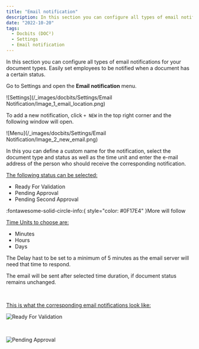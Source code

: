 ```yaml
---
title: "Email notification"
description: In this section you can configure all types of email notifications for your document types. Easily set employees to be notified when a document has a certain status
date: "2022-10-20"
tags:
  - Docbits (DOC²)
  - Settings
  - Email notification
---
```


In this section you can configure all types of email notifications for your document types. Easily set employees to be notified when a document has a certain status.

Go to Settings and open the **Email notification** menu.

![Settings](/_images/docbits/Settings/Email Notification/Image_1_email_location.png)

To add a new notification, click `+ NEW` in the top right corner and the following window will open.

![Menu](/_images/docbits/Settings/Email Notification/Image_2_new_email.png)

In this you can define a custom name for the notification, select the document type and status as well as the time unit and enter the e-mail address of the person who should receive the corresponding notification.

<ins>The following status can be selected:</ins>

* Ready For Validation
* Pending Approval
* Pending Second Approval

:fontawesome-solid-circle-info:{ style="color: #0F17E4" }More will follow

<ins>Time Units to choose are:</ins>

- Minutes
- Hours
- Days

The Delay hast to be set to a minimum of 5 minutes as the email server will need that time to respond.

The email will be sent after selected time duration, if document status remains unchanged.

&nbsp;

<ins>This is what the corresponding email notifications look like:</ins>

![Ready For Validation](/_images/docbits/DOC2_email_readyforvalidation.png)

&nbsp;

![Pending Approval](/_images/docbits/DOC2_email_forapproval.png)
